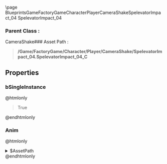 \page BlueprintsGameFactoryGameCharacterPlayerCameraShakeSpelevatorImpact_04 SpelevatorImpact_04
### Parent Class :
CameraShake### Asset Path :
<b><blockquote>/Game/FactoryGame/Character/Player/CameraShake/SpelevatorImpact_04.SpelevatorImpact_04_C</blockquote></b>
## Properties

### bSingleInstance
@htmlonly
<blockquote>True</blockquote>
@endhtmlonly

### Anim
@htmlonly
<details>
 <summary>$AssetPath</summary>
<b><a href="_blueprints_game_factory_game_character_player_camera_shake_space_elevator_impact_04__camera_anim.html"><blockquote>SpaceElevatorImpact_04_CameraAnim</blockquote></a></b>
</details>
@endhtmlonly

